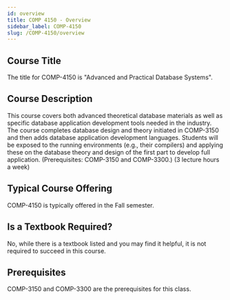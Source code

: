 ```yaml
---
id: overview
title: COMP 4150 - Overview
sidebar_label: COMP-4150
slug: /COMP-4150/overview
---
```


## Course Title

The title for COMP-4150 is "Advanced and Practical Database Systems".

## Course Description

This course covers both advanced theoretical database materials as well as specific database application development tools needed in the industry. The course completes database design and theory initiated in COMP-3150 and then adds database application development languages. Students will be exposed to the running environments (e.g., their compilers) and applying these on the database theory and design of the first part to develop full application. (Prerequisites: COMP-3150 and COMP-3300.) (3 lecture hours a week)

## Typical Course Offering

COMP-4150 is typically offered in the Fall semester.

## Is a Textbook Required?

No, while there is a textbook listed and you may find it helpful, it is not required to succeed in this course.

## Prerequisites

COMP-3150 and COMP-3300 are the prerequisites for this class.


